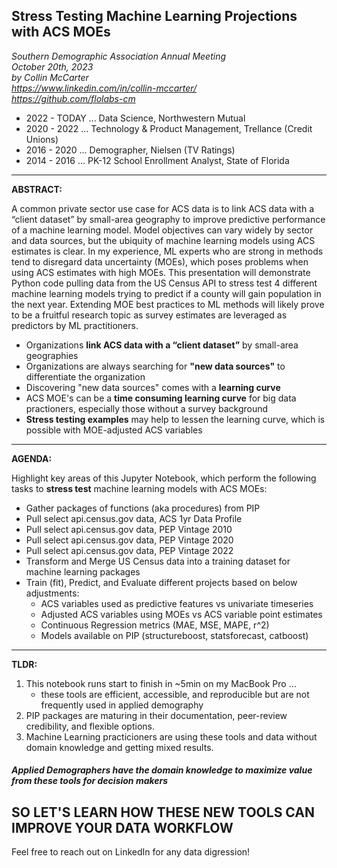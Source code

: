 ## Stress Testing Machine Learning Projections with ACS MOEs

_Southern Demographic Association Annual Meeting_
<br>
_October 20th, 2023_
<br>
_by Collin McCarter_
<br>
_https://www.linkedin.com/in/collin-mccarter/_
<br>
_https://github.com/flolabs-cm_
<br>

* 2022 - TODAY ... Data Science, Northwestern Mutual
* 2020 - 2022  ... Technology & Product Management, Trellance (Credit Unions)
* 2016 - 2020  ... Demographer, Nielsen (TV Ratings)
* 2014 - 2016  ... PK-12 School Enrollment Analyst, State of Florida

------------------------

**ABSTRACT:**

A common private sector use case for ACS data is to link ACS data with a “client dataset” by small-area geography to improve predictive performance of a machine learning model. Model objectives can vary widely by sector and data sources, but the ubiquity of machine learning models using ACS estimates is clear. In my experience, ML experts who are strong in methods tend to disregard data uncertainty (MOEs), which poses problems when using ACS estimates with high MOEs. This presentation will demonstrate Python code pulling data from the US Census API to stress test 4 different machine learning models trying to predict if a county will gain population in the next year. Extending MOE best practices to ML methods will likely prove to be a fruitful research topic as survey estimates are leveraged as predictors by ML practitioners.

* Organizations **link ACS data with a “client dataset”** by small-area geographies
* Organizations are always searching for **"new data sources"** to differentiate the organization
* Discovering "new data sources" comes with a **learning curve**
* ACS MOE's can be a **time consuming learning curve** for big data practioners, especially those without a survey background
* **Stress testing examples** may help to lessen the learning curve, which is possible with MOE-adjusted ACS variables
------------------------
**AGENDA:**

Highlight key areas of this Jupyter Notebook, which perform the following tasks to **stress test** machine learning models with ACS MOEs:

* Gather packages of functions (aka procedures) from PIP
* Pull select api.census.gov data, ACS 1yr Data Profile
* Pull select api.census.gov data, PEP Vintage 2010
* Pull select api.census.gov data, PEP Vintage 2020
* Pull select api.census.gov data, PEP Vintage 2022
* Transform and Merge US Census data into a training dataset for machine learning packages
* Train (fit), Predict, and Evaluate different projects based on below adjustments:
    * ACS variables used as predictive features vs univariate timeseries
    * Adjusted ACS variables using MOEs vs ACS variable point estimates
    * Continuous Regression metrics (MAE, MSE, MAPE, r^2)
    * Models available on PIP (structureboost, statsforecast, catboost)
------------------------
**TLDR:**

1. This notebook runs start to finish in ~5min on my MacBook Pro ...
    * these tools are efficient, accessible, and reproducible but are not frequently used in applied demography
2. PIP packages are maturing in their documentation, peer-review credibility, and flexible options.
3. Machine Learning practicioners are using these tools and data without domain knowledge and getting mixed results.

##### Applied Demographers have the domain knowledge to maximize value from these tools for decision makers

SO LET'S LEARN HOW THESE NEW TOOLS CAN IMPROVE YOUR DATA WORKFLOW
------------------------

Feel free to reach out on LinkedIn for any data digression!
